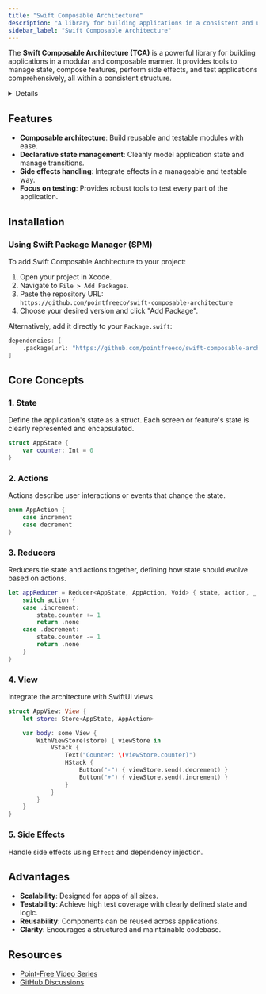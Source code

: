 ```yaml
---
title: "Swift Composable Architecture"
description: "A library for building applications in a consistent and understandable way with composition, testing, and ergonomics."
sidebar_label: "Swift Composable Architecture"
---
```


The **Swift Composable Architecture (TCA)** is a powerful library for building applications in a modular and composable manner. It provides tools to manage state, compose features, perform side effects, and test applications comprehensively, all within a consistent structure.

<details>

**Repository URL:** [Swift Composable Architecture on GitHub](https://github.com/pointfreeco/swift-composable-architecture)

**Documentation:** [Official Documentation](https://pointfreeco.github.io/swift-composable-architecture)

**Authors:** Point-Free

**Tags:**  
`state-management`, `composition`, `modularity`, `Swift`, `architecture`

</details>

## Features
- **Composable architecture**: Build reusable and testable modules with ease.
- **Declarative state management**: Cleanly model application state and manage transitions.
- **Side effects handling**: Integrate effects in a manageable and testable way.
- **Focus on testing**: Provides robust tools to test every part of the application.

## Installation

### Using Swift Package Manager (SPM)

To add Swift Composable Architecture to your project:

1. Open your project in Xcode.
2. Navigate to `File > Add Packages`.
3. Paste the repository URL:  
   `https://github.com/pointfreeco/swift-composable-architecture`
4. Choose your desired version and click "Add Package".

Alternatively, add it directly to your `Package.swift`:

```swift
dependencies: [
    .package(url: "https://github.com/pointfreeco/swift-composable-architecture", from: "0.50.0")
]
```

## Core Concepts

### 1. **State**
Define the application's state as a struct. Each screen or feature's state is clearly represented and encapsulated.

```swift
struct AppState {
    var counter: Int = 0
}
```

### 2. **Actions**
Actions describe user interactions or events that change the state.

```swift
enum AppAction {
    case increment
    case decrement
}
```

### 3. **Reducers**
Reducers tie state and actions together, defining how state should evolve based on actions.

```swift
let appReducer = Reducer<AppState, AppAction, Void> { state, action, _ in
    switch action {
    case .increment:
        state.counter += 1
        return .none
    case .decrement:
        state.counter -= 1
        return .none
    }
}
```

### 4. **View**
Integrate the architecture with SwiftUI views.

```swift
struct AppView: View {
    let store: Store<AppState, AppAction>

    var body: some View {
        WithViewStore(store) { viewStore in
            VStack {
                Text("Counter: \(viewStore.counter)")
                HStack {
                    Button("-") { viewStore.send(.decrement) }
                    Button("+") { viewStore.send(.increment) }
                }
            }
        }
    }
}
```

### 5. **Side Effects**
Handle side effects using `Effect` and dependency injection.

## Advantages
- **Scalability**: Designed for apps of all sizes.
- **Testability**: Achieve high test coverage with clearly defined state and logic.
- **Reusability**: Components can be reused across applications.
- **Clarity**: Encourages a structured and maintainable codebase.

## Resources
- [Point-Free Video Series](https://www.pointfree.co/collections/composable-architecture)
- [GitHub Discussions](https://github.com/pointfreeco/swift-composable-architecture/discussions)

<LinkCard title="Explore Swift Composable Architecture" href="https://github.com/pointfreeco/swift-composable-architecture" />
